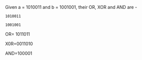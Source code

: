 Given a = 1010011 and b = 1001001, their OR, XOR and AND are -

    1010011

    1001001

OR= 1011011

X0R=0011010

AND=100001
